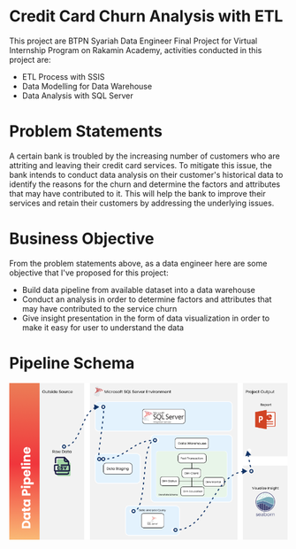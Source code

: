 # Credit Card Churn Analysis with ETL
This project are BTPN Syariah Data Engineer Final Project for Virtual Internship Program on Rakamin Academy, activities conducted in this project are:
- ETL Process with SSIS
- Data Modelling for Data Warehouse
- Data Analysis with SQL Server

# Problem Statements
A certain bank is troubled by the increasing number of customers who are attriting and leaving their credit card services. To mitigate this issue, the bank intends to conduct data analysis on their customer's historical data to identify the reasons for the churn and determine the factors and attributes that may have contributed to it. This will help the bank to improve their services and retain their customers by addressing the underlying issues.

# Business Objective
From the problem statements above, as a data engineer here are some objective that I've proposed for this project:
- Build data pipeline from available dataset into a data warehouse
- Conduct an analysis in order to determine factors and attributes that may have contributed to the service churn
- Give insight presentation in the form of data visualization in order to make it easy for user to understand the data

# Pipeline Schema

![](docs/pipeline_schema.png)
